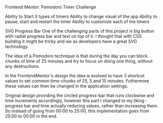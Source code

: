 Frontend Mentor: Pomodoro Timer Challenge

Ability to Start 3 types of timers
Ability to change visual of the app
Ability to pause, start and restart the timer
Ability to customize each of the timers

SVG Progress Bar
One of the challenging parts of this project is big button with radial progress bar and text on top of it. I thought that with CSS building it might be tricky and we as developers have a great SVG technology.

The idea of a Pomodoro technique is that during the day you can block chunks of time of 25 minutes and try to focus on doing one thing, without any destructions.

In the FrontendMentor's design the idea is evolved to have 3 shortcut values to set common time-chunks of 25, 5 and 15 minutes. Futhermore these values can then be changed in the application settings.

Original design providing the circled progress-bar that runs clockwise and time increments accordingly, however this part I changed to my liking - progress bar and time actually reducing values, rather than increasing them. So instead of going from 00:00 to 25:00, this implementation goes from 25:00 to 00:00 in the end.